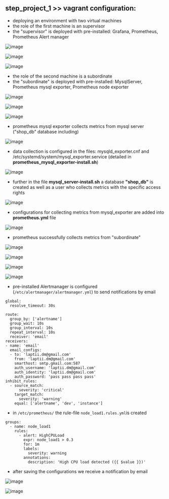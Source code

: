 ## step_project_1 >> vagrant configuration:
* deploying an environment with two virtual machines
* the role of the first machine is an supervisor
* the "supervisor" is deployed with pre-installed: Grafana, Prometheus, Prometheus Alert manager

![image](screenshots/grafana_status.png)

![image](screenshots/prometheus.png)

![image](screenshots/alertmanager.png)

* the role of the second machine is a subordinate
* the "subordinate" is deployed with pre-installed: MysqlServer, Prometheus mysql exporter, Prometheus node exporter

![image](screenshots/mysql.png)

![image](screenshots/mysql_exporter.png)

![image](screenshots/node_exporter.png)

* prometheus mysql exporter collects metrics from mysql server ("shop_db" database including)

![image](screenshots/mysql_metrics_db.png)

* data collection is configured in the files: mysqld_exporter.cnf and /etc/systemd/system/mysql_exporter.service (detailed in __prometheus_mysql_exporter-install.sh__)

![image](screenshots/mysql_exporter.cnf.png)

* further in the file __mysql_server-install.sh__ a database __"shop_db"__ is created as well as a user who collects metrics with the specific access rights

![image](screenshots/shop_db_end_user.png)

* configurations for collecting metrics from mysql_exporter are added into __prometheus.yml__ file

![image](screenshots/job_prometheus_yml.png)

* prometheus successfully collects metrics from "subordinate"

![image](screenshots/mysql_shop_db_metric_example.png)

![image](screenshots/node_exp_metrics_example.png)

![image](screenshots/node_metrics.png)

![image](screenshots/mysql_metrics.png)

* pre-installed Alertmanager is configured (`/etc/alertmanager/alertmanager.yml`) to send notifications by email 

```
global:
  resolve_timeout: 30s

route:
  group_by: ['alertname']
  group_wait: 10s
  group_interval: 10s
  repeat_interval: 10s
  receiver: 'email'
receivers:
- name: 'email'
  email_configs:
  - to: 'laptii.dm@gmail.com'
    from: 'laptii.dm@gmail.com'
    smarthost: smtp.gmail.com:587
    auth_username: 'laptii.dm@gmail.com'
    auth_identity: 'laptii.dm@gmail.com'
    auth_password: 'pass pass pass pass'
inhibit_rules:
  - source_match:
      severity: 'critical'
    target_match:
      severity: 'warning'
    equal: ['alertname', 'dev', 'instance']
```
* in `/etc/prometheus/` the rule-file `node_load1.rules.yml`is created

```
groups:
  - name: node_load1
    rules:
      - alert: HighCPULoad
        expr: node_load1 > 0.3
        for: 1m
        labels:
          severity: warning
        annotations:
          description: 'High CPU load detected ({{ $value }})'

```
* after saving the configurations we receive a notification by email

![image](screenshots/notific_email_alertmng.png)

![image](screenshots/notific_web_alertmng.png)













